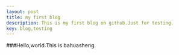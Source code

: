 ```yaml
---
layout: post
title: my first blog
description: This is my first blog on github.Just for testing.
key: blog,testing
---
```

###Hello,world.This is bahuasheng.
